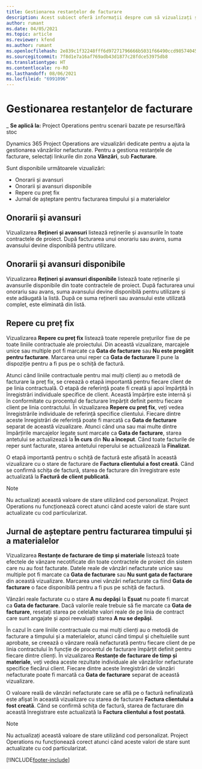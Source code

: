 ```yaml
---
title: Gestionarea restanțelor de facturare
description: Acest subiect oferă informații despre cum să vizualizați și să lucrați cu restanțele de facturare în Project Operations.
author: rumant
ms.date: 04/05/2021
ms.topic: article
ms.reviewer: kfend
ms.author: rumant
ms.openlocfilehash: 2e839c1f32248fff6d97271796666b5031f66490ccd98574045b770100bf379f
ms.sourcegitcommit: 7f8d1e7a16af769adb43d1877c28fdce53975db8
ms.translationtype: HT
ms.contentlocale: ro-RO
ms.lasthandoff: 08/06/2021
ms.locfileid: "6991096"
---
```

# <a name="manage-billing-backlog"></a>Gestionarea restanțelor de facturare

_ **Se aplică la:** Project Operations pentru scenarii bazate pe resurse/fără stoc

Dynamics 365 Project Operations are vizualizări dedicate pentru a ajuta la gestionarea vânzărilor nefacturate. Pentru a gestiona restanțele de facturare, selectați linkurile din zona **Vânzări**, sub **Facturare**. 

Sunt disponibile următoarele vizualizări:

- Onorarii și avansuri
- Onorarii și avansuri disponibile
- Repere cu preț fix
- Jurnal de așteptare pentru facturarea timpului și a materialelor

## <a name="retainers-and-advances"></a>Onorarii și avansuri

Vizualizarea **Rețineri și avansuri** listează reținerile și avansurile în toate contractele de proiect. După facturarea unui onorariu sau avans, suma avansului devine disponibilă pentru utilizare.

## <a name="available-retainers-and-advances"></a>Onorarii și avansuri disponibile

Vizualizarea **Rețineri și avansuri disponibile** listează toate reținerile și avansurile disponibile din toate contractele de proiect. După facturarea unui onorariu sau avans, suma avansului devine disponibilă pentru utilizare și este adăugată la listă. După ce suma reținerii sau avansului este utilizată complet, este eliminată din listă.

## <a name="fixed-price-milestones"></a>Repere cu preț fix

Vizualizarea **Repere cu preț fix** listează toate reperele prețurilor fixe de pe toate liniile contractuale ale proiectului. Din această vizualizare, marcajele unice sau multiple pot fi marcate ca **Gata de facturare** sau **Nu este pregătit pentru facturare**. Marcarea unui reper ca **Gata de facturare** îl pune la dispoziție pentru a fi pus pe o schiță de factură.

Atunci când liniile contractuale pentru mai mulți clienți au o metodă de facturare la preț fix, se creează o etapă importantă pentru fiecare client de pe linia contractuală. O etapă de referință poate fi creată și apoi împărțită în înregistrări individuale specifice de client. Această împărțire este internă și în conformitate cu procentul de facturare împărțit definit pentru fiecare client pe linia contractului. În vizualizarea **Repere cu preț fix**, veți vedea înregistrările individuale de referință specifice clientului. Fiecare dintre aceste înregistrări de referință poate fi marcată ca **Gata de facturare** separat de această vizualizare. Atunci când una sau mai multe dintre împărțirile marcajelor legate sunt marcate ca **Gata de facturare**, starea antetului se actualizează la **În curs** din **Nu a început**. Când toate facturile de reper sunt facturate, starea antetului reperului se actualizează la **Finalizat**.

O etapă importantă pentru o schiță de factură este afișată în această vizualizare cu o stare de facturare de **Factura clientului a fost creată**. Când se confirmă schița de factură, starea de facturare din înregistrare este actualizată la **Factură de client publicată**. 

> [!NOTE] 
> Nu actualizați această valoare de stare utilizând cod personalizat. Project Operations nu funcționează corect atunci când aceste valori de stare sunt actualizate cu cod particularizat.

## <a name="time-and-material-billing-backlog"></a>Jurnal de așteptare pentru facturarea timpului și a materialelor

Vizualizarea **Restanțe de facturare de timp și materiale** listează toate efectele de vânzare necotificate din toate contractele de proiect din sistem care nu au fost facturate. Datele reale de vânzări nefacturate unice sau multiple pot fi marcate ca **Gata de facturare** sau **Nu sunt gata de facturare** din această vizualizare. Marcarea unei vânzări nefacturate ca fiind **Gata de facturare** o face disponibilă pentru a fi pus pe schiță de factură.

Vânzări reale facturate cu o stare **A nu depăși** la **Eșuat** nu poate fi marcat ca **Gata de facturare**. Dacă valorile reale trebuie să fie marcate ca **Gata de facturare**, resetați starea pe celelalte valori reale de pe linia de contract care sunt angajate și apoi reevaluați starea **A nu se depăși**.

În cazul în care liniile contractuale cu mai mulți clienți au o metodă de facturare a timpului și a materialelor, atunci când timpul și cheltuielile sunt aprobate, se creează o vânzare reală nefacturată pentru fiecare client de pe linia contractului în funcție de procentul de facturare împărțit definit pentru fiecare dintre clienți. În vizualizarea **Restanțe de facturare de timp și materiale**, veți vedea aceste rezultate individuale ale vânzărilor nefacturate specifice fiecărui client. Fiecare dintre aceste înregistrări de vânzări nefacturate poate fi marcată ca **Gata de facturare** separat de această vizualizare.

O valoare reală de vânzări nefacturate care se află pe o factură nefinalizată este afișat în această vizualizare cu starea de facturare **Factura clientului a fost creată**. Când se confirmă schița de factură, starea de facturare din această înregistrare este actualizată la **Factura clientului a fost postată**. 

> [!NOTE] 
> Nu actualizați această valoare de stare utilizând cod personalizat. Project Operations nu funcționează corect atunci când aceste valori de stare sunt actualizate cu cod particularizat.


[!INCLUDE[footer-include](../includes/footer-banner.md)]
